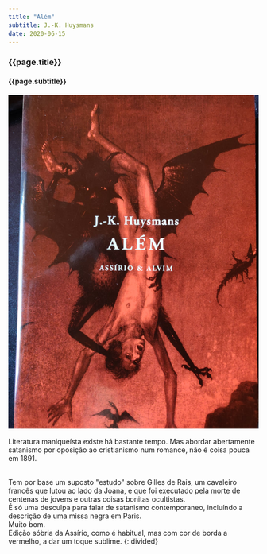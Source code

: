 ```yaml
---
title: "Além"
subtitle: J.-K. Huysmans
date: 2020-06-15
---
```


### {{page.title}} ###
#### {{page.subtitle}} ####
![Além](assets/images/book-list/bk_20.jpg)

Literatura maniqueísta existe há bastante tempo. Mas abordar abertamente satanismo por oposição ao cristianismo num romance, não é coisa pouca em 1891.

<br/>
Tem por base um suposto "estudo" sobre Gilles de Rais, um cavaleiro francês que lutou ao lado da Joana, e que foi executado pela morte de centenas de jovens e outras coisas bonitas ocultistas.

<br/>
É só uma desculpa para falar de satanismo contemporaneo, incluíndo a descrição de uma missa negra em Paris.

<br/>
Muito bom.

<br/>
Edição sóbria da Assírio, como é habitual, mas com cor de borda a vermelho, a dar um toque sublime.
{:.divided}